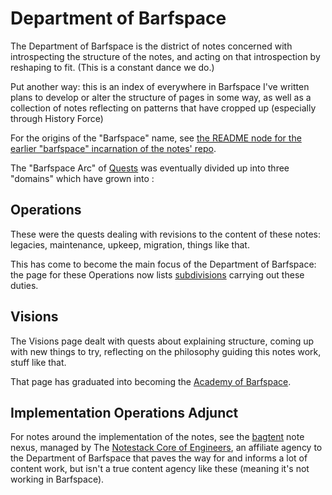 # Department of Barfspace

The Department of Barfspace is the district of notes concerned with introspecting the structure of the notes, and acting on that introspection by reshaping to fit. (This is a constant dance we do.)

Put another way: this is an index of everywhere in Barfspace I've written plans to develop or alter the structure of pages in some way, as well as a collection of notes reflecting on patterns that have cropped up (especially through History Force)

For the origins of the "Barfspace" name, see [the README node for the earlier "barfspace" incarnation of the notes' repo][OBR].

[OBR]: 7f9a66a0-38fc-49e0-8489-270cdd3036ee.md

The "Barfspace Arc" of [Quests](6f25cf97-8ee8-460e-9db8-3c241cadbff0.md) was eventually divided up into three "domains" which have grown into :

## Operations

These were the quests dealing with revisions to the content of these notes: legacies, maintenance, upkeep, migration, things like that.

This has come to become the main focus of the Department of Barfspace: the page for these Operations now lists [subdivisions](a3f1fbb2-28c2-43b2-950d-6d5b7af7cd64.md) carrying out these duties.

## Visions

The Visions page dealt with quests about explaining structure, coming up with new things to try, reflecting on the philosophy guiding this notes work, stuff like that.

That page has graduated into becoming the [Academy of Barfspace](a8c1b237-886b-4169-88ff-9e52bc1dbcf2.md).

## Implementation Operations Adjunct

For notes around the implementation of the notes, see the [bagtent](ba00b8cb-9d05-4aef-bd50-0990f82dd723.md) note nexus, managed by The [Notestack Core of Engineers](30ec2e6e-47d0-496a-a523-0732b35aea8a.md), an affiliate agency to the Department of Barfspace that paves the way for and informs a lot of content work, but isn't a true content agency like these (meaning it's not working in Barfspace).
